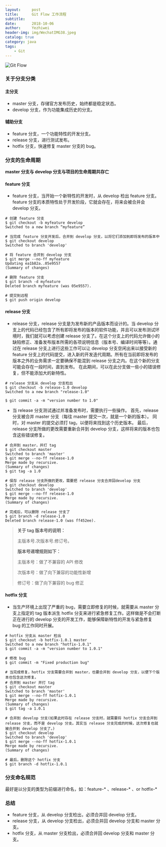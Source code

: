 ```yaml
---
layout:     post
title:      Git Flow 工作流程
subtitle:   
date:       2018-10-06
author:     Yezhiwei
header-img: img/WechatIMG38.jpeg
catalog: true
category: java
tags:
    - Git
---
```


![Git Flow](https://ws3.sinaimg.cn/large/006tNbRwly1fvxp0xqeymj30vy16cwhl.jpg)

### 关于分支分类

#### 主分支

* master 分支，存储官方发布历史，始终都是稳定状态。
* develop 分支，作为功能集成历史的分支。

#### 辅助分支

* feature 分支，一个功能特性的开发分支。
* release 分支，进行测试发布。
* hotfix 分支，快速修复 master 分支的 bug。

### 分支的生命周期

**master 分支与 develop 分支与项目的生命周期共存亡**

#### feature 分支

* feature 分支，当开始一个新特性的开发时，从 develop 检出 feature 分支。feature 分支的本质特性处于开发阶段，它就会存在，将来会被合并会 develop 分支。

```
# 创建 feature 分支
$ git checkout -b myfeature develop
Switched to a new branch “myfeature”

# 当完成 feature 分支开发后，合并到 develop 分支，以将它们添加到即将发布的版本中
$ git checkout develop
Switched to branch 'develop'

# 将 feature 合并到 develop 分支
$ git merge --no-ff myfeature
Updating ea1b82a..05e9557
(Summary of changes)

# 删除 feature 分支
$ git branch -d myfeature
Deleted branch myfeature (was 05e9557).

# 提交到远程
$ git push origin develop
```

#### release 分支

* release 分支，release 分支是为发布新的产品版本而设计的。当 develop 分支上的代码已经包含了所有即将发布的版本的软件功能，并且可以发布测试环境时，我们就可以考虑创建 release 分支了。在这个分支上的代码允许做小的缺陷修正、准备发布版本所需的各项说明信息（版本号、编译时间等等）。通过在 release 分支上进行这些工作可以让 develop 分支空闲出来以接受新的 feature 分支上的代码提交，进入新的开发迭代周期。所有在当前即将发布的版本之外的业务需求一定要确保不能混到 release 分支之内。在这个新的分支可能会存在一段时间，直到发布。 在此期间，可以在此分支做一些小的错误修复，但不能添加大的新特性。

```
# release 分支从 develop 分支检出
$ git checkout -b release-1.0 develop
Switched to a new branch "release-1.0"

$ git commit -a -m "version number to 1.0"
```

* 当 release 分支测试通过并准备发布时，需要执行一些操作。 首先，release 分支被合并 master 分支（每往 master 提交一次，就是一个新的版本）。 同时，对 master 的提交必须打 tag，以便将来找到这个历史版本。 最后，release 分支所做的更改需要重新合并到 develop 分支，这样将来的版本也包含这些错误修复。

```
# 合并到 master，并打 tag
$ git checkout master
Switched to branch 'master'
$ git merge --no-ff release-1.0
Merge made by recursive.
(Summary of changes)
$ git tag -a 1.0

# 保存 release 分支所做的更改，需要把 release 分支合并回develop 分支
$ git checkout develop
Switched to branch 'develop'
$ git merge --no-ff release-1.0
Merge made by recursive.
(Summary of changes)

# 完成后，可以删除 release 分支了
$ git branch -d release-1.0
Deleted branch release-1.0 (was ff452ee).
```

> **关于 tag 版本号的说明：**
> 
> 主版本号.次版本号.修订号。
> 
> **版本号递增规则如下：**
> 
> 主版本号：做了不兼容的 API 修改
> 
> 次版本号：做了向下兼容的功能性新增
> 
> 修订号：做了向下兼容的 bug 修正

#### hotfix 分支

* 当生产环境上出现了严重的 bug，需要立即修复的时候，就需要从 master 分支上指定的 tag 版本派生 hotfix 分支来进行紧急修复工作。这样做是不会打断正在进行的 develop 分支的开发工作，能够保障新特性的开发与紧急修复 bug 的工作同时开展。

```
# hotfix 分支从 master 检出
$ git checkout -b hotfix-1.0.1 master
Switched to a new branch "hotfix-1.0.1"
$ git commit -a -m "version number to 1.0.1"

# 修改 bug 
$ git commit -m "Fixed production bug"

# 当完成修复，hotfix 分支需要合并到 master，也要合并到 develop 分支，以便下个版本也包含这次修复。
# 合并到 master 并打 tag
$ git checkout master
Switched to branch 'master'
$ git merge --no-ff hotfix-1.0.1
Merge made by recursive.
(Summary of changes)
$ git tag -a 1.0.1

# 合并到 develop 分支(如果此时存在 release 分支时，就需要将 hotfix 分支合并到 release 分支，而不是 develop 分支。其实当 release 分支完成的时候，这次修复也就被合并到 develop 分支了。)
$ git checkout develop
Switched to branch 'develop'
$ git merge --no-ff hotfix-1.0.1
Merge made by recursive.
(Summary of changes)

# 最后，删除这个 hotfix 分支
$ git branch -d hotfix-1.0.1
```

### 分支命名规范

最好是以分支的类型为前缀进行命名，如：feature-* 、release-* 、or hotfix-*

### 总结

* feature 分支，从 develop 分支检出，必须合并回 develop 分支。
* release 分支，从 develop 分支检出，必须合并回 develop 分支和 master 分支。
* hotfix 分支，从 master 分支检出，必须合并回 develop 分支和 master 分支。

